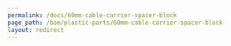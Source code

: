 ```yaml
---
permalink: /docs/60mm-cable-carrier-spacer-block
page_path: /bom/plastic-parts/60mm-cable-carrier-spacer-block
layout: redirect
---
```


